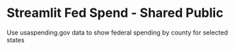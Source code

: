 # Streamlit Fed Spend - Shared Public 
 Use usaspending.gov data to show federal spending by county for selected states
